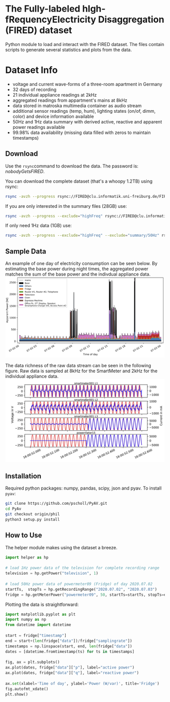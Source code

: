 # The Fully-labeled hIgh-fRequencyElectricity Disaggregation (FIRED) dataset

Python module to load and interact with the FIRED dataset. 
The files contain scripts to generate several statistics and plots from the data.

# Dataset Info

- voltage and current wave-forms of a three-room apartment in Germany 
- 32 days of recording
- 21 individual appliance readings at 2kHz
- aggregated readings from appartment's mains at 8kHz
- data stored in matroska multimedia container as audio stream
- additional sensor readings (temp, hum), lighting states (on/of, dimm, color) and device information available
- 50Hz and 1Hz data summary with derived active, reactive and apparent power readings available 
- 99.98% data availability (missing data filled with zeros to maintain timestamps)


## Download

Use the ``rsync``command to download the data. The password is: *nobodyGetsFIRED*.

You can download the complete dataset (that's a whoopy 1.2TB) using rsync:
```bash
rsync -avzh --progress rsync://FIRED@clu.informatik.uni-freiburg.de/FIRED/  <DESTINATION> [--dry-run]
```

If you are only interested in the summary files (28GB) use:
```bash
rsync -avzh --progress --exclude="highFreq" rsync://FIRED@clu.informatik.uni-freiburg.de/FIRED/  <DESTINATION> [--dry-run]
```

If only need 1Hz data (1GB) use:
```bash
rsync -avzh --progress --exclude="highFreq" --exclude="summary/50Hz" rsync://FIRED@clu.informatik.uni-freiburg.de/FIRED/  <DESTINATION> [--dry-run]
```

## Sample Data

An example of one day of electricity consumption can be seen below. By estimating the base power during night times, the aggregated power matches the sum of the base power and the indivdual appliance data. 
![wholeHouse](wholeHouse.png)

The data richness of the raw data stream can be seen in the following figure. Raw data is sampled at 8kHz for the SmartMeter and 2kHz for the individual appliance data.
![viCurve](viCurve.png)
## Installation

Required python packages: numpy, pandas, scipy, json and pyav.
To install ```pyav```:
```bash
git clone https://github.com/pscholl/PyAV.git
cd PyAv
git checkout origin/phil
python3 setup.py install
```

## How to Use

The helper module makes using the dataset a breeze.
```python
import helper as hp

# load 1Hz power data of the television for complete recording range
television = hp.getPower("television", 1)

# load 50Hz power data of powermeter09 (Fridge) of day 2020.07.02
startTs,  stopTs = hp.getRecordingRange("2020.07.02", "2020.07.03")
fridge = hp.getMeterPower("powermeter09", 50, startTs=startTs, stopTs=end)
```

Plotting the data is straightforward:
```python
import matplotlib.pyplot as plt
import numpy as np
from datetime import datetime

start = fridge["timestamp"]
end = start+(len(fridge["data"])/fridge["samplingrate"])
timestamps = np.linspace(start, end, len(fridge["data"])
dates = [datetime.fromtimestamp(ts) for ts in timestamps]

fig, ax = plt.subplots()
ax.plot(dates, fridge["data"]["p"], label="active power")
ax.plot(dates, fridge["data"]["q"], label="reactive power")

ax.set(xlabel='Time of day', ylabel='Power (W/var)', title='Fridge')
fig.autofmt_xdate()
plt.show()

```

